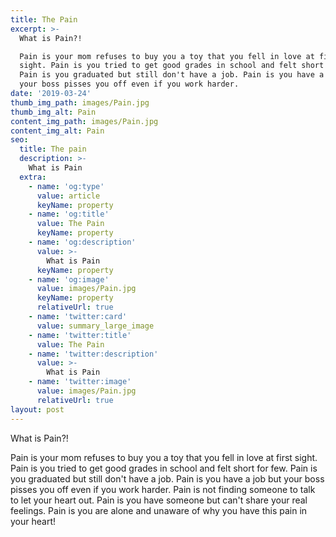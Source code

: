 ```yaml
---
title: The Pain
excerpt: >-
  What is Pain?!

  Pain is your mom refuses to buy you a toy that you fell in love at first
  sight. Pain is you tried to get good grades in school and felt short for few.
  Pain is you graduated but still don't have a job. Pain is you have a job but
  your boss pisses you off even if you work harder.
date: '2019-03-24'
thumb_img_path: images/Pain.jpg
thumb_img_alt: Pain
content_img_path: images/Pain.jpg
content_img_alt: Pain
seo:
  title: The pain
  description: >-
    What is Pain
  extra:
    - name: 'og:type'
      value: article
      keyName: property
    - name: 'og:title'
      value: The Pain
      keyName: property
    - name: 'og:description'
      value: >-
        What is Pain
      keyName: property
    - name: 'og:image'
      value: images/Pain.jpg
      keyName: property
      relativeUrl: true
    - name: 'twitter:card'
      value: summary_large_image
    - name: 'twitter:title'
      value: The Pain
    - name: 'twitter:description'
      value: >-
        What is Pain
    - name: 'twitter:image'
      value: images/Pain.jpg
      relativeUrl: true
layout: post
---
```


What is Pain?!

Pain is your mom refuses to buy you a toy that you fell in love at first sight.
Pain is you tried to get good grades in school and felt short for few.
Pain is you graduated but still don't have a job.
Pain is you have a job but your boss pisses you off even if you work harder.
Pain is not finding someone to talk to let your heart out.
Pain is you have someone but can't share your real feelings.
Pain is you are alone and unaware of why you have this pain in your heart!
